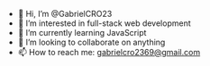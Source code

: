 - 👋 Hi, I’m @GabrielCRO23
- 👀 I’m interested in full-stack web development
- 🌱 I’m currently learning JavaScript
- 💞️ I’m looking to collaborate on anything
- 📫 How to reach me: gabrielcro2369@gmail.com

<!---
GabrielCRO23/GabrielCRO23 is a ✨ special ✨ repository because its `README.md` (this file) appears on your GitHub profile.
You can click the Preview link to take a look at your changes.
--->
